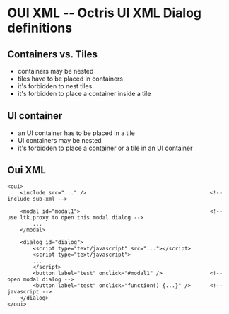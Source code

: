 OUI XML -- Octris UI XML Dialog definitions
===========================================

Containers vs. Tiles
--------------------

*   containers may be nested
*   tiles have to be placed in containers
*   it's forbidden to nest tiles
*   it's forbidden to place a container inside a tile

UI container
------------

*   an UI container has to be placed in a tile
*   UI containers may be nested
*   it's forbidden to place a container or a tile in an UI container

Oui XML
-------

    <oui>
        <include src="..." />                                       <!-- include sub-xml -->

        <modal id="modal1">                                         <!-- use ltk.proxy to open this modal dialog -->
            ...
        </modal>

        <dialog id="dialog">
            <script type="text/javascript" src="..."></script>
            <script type="text/javascript">
            ...
            </script>
            <button label="test" onclick="#modal1" />               <!-- open modal dialog -->
            <button label="test" onclick="function() {...}" />      <!-- javascript -->
        </dialog>
    </oui>
